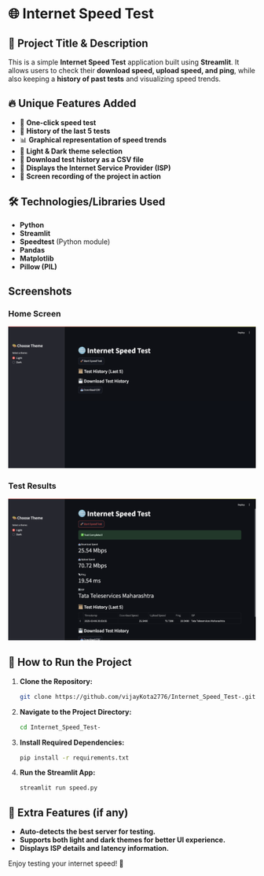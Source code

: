 # 🌐 Internet Speed Test

## 📌 Project Title & Description
This is a simple **Internet Speed Test** application built using **Streamlit**. It allows users to check their **download speed, upload speed, and ping**, while also keeping a **history of past tests** and visualizing speed trends.

## 🔥 Unique Features Added
- 🚀 **One-click speed test**
- 📜 **History of the last 5 tests**
- 📊 **Graphical representation of speed trends**
- 🎨 **Light & Dark theme selection**
- 💾 **Download test history as a CSV file**
- 🏢 **Displays the Internet Service Provider (ISP)**
- 🎥 **Screen recording of the project in action**

## 🛠 Technologies/Libraries Used
- **Python**
- **Streamlit**
- **Speedtest** (Python module)
- **Pandas**
- **Matplotlib**
- **Pillow (PIL)**

## Screenshots

### Home Screen
![Home Screen](speed_test/demo/ui.png)

### Test Results
![Test Results](speed_test/demo/test.png)

## 🚀 How to Run the Project
1. **Clone the Repository:**
   ```bash
   git clone https://github.com/vijayKota2776/Internet_Speed_Test-.git
   ```
2. **Navigate to the Project Directory:**
   ```bash
   cd Internet_Speed_Test-
   ```
3. **Install Required Dependencies:**
   ```bash
   pip install -r requirements.txt
   ```
4. **Run the Streamlit App:**
   ```bash
   streamlit run speed.py
   ```


## 🤖 Extra Features (if any)
- **Auto-detects the best server for testing.**
- **Supports both light and dark themes for better UI experience.**
- **Displays ISP details and latency information.**

Enjoy testing your internet speed! 🚀

